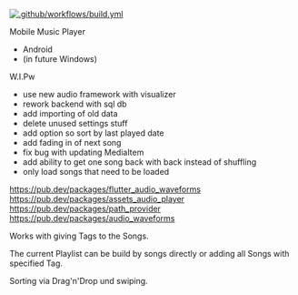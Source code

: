 [![.github/workflows/build.yml](https://github.com/IbimsnicesYolo/musicplayer/actions/workflows/build.yml/badge.svg)](https://github.com/IbimsnicesYolo/musicplayer/actions/workflows/build.yml)

Mobile Music Player
- Android 
- (in future Windows)

W.I.Pw

 - use new audio framework with visualizer
 - rework backend with sql db
 - add importing of old data
 - delete unused settings stuff
 - add option so sort by last played date
 - add fading in of next song
 - fix bug with updating MediaItem
 - add ability to get one song back with back instead of shuffling
 - only load songs that need to be loaded

https://pub.dev/packages/flutter_audio_waveforms
https://pub.dev/packages/assets_audio_player
https://pub.dev/packages/path_provider
https://pub.dev/packages/audio_waveforms

Works with giving Tags to the Songs.

The current Playlist can be build by songs directly or adding all Songs with specified Tag.

Sorting via Drag'n'Drop und swiping.

